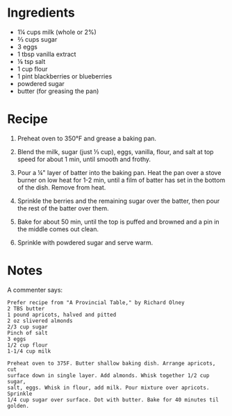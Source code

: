 Ingredients
===========
- 1¼ cups milk (whole or 2%)
- ⅔ cups sugar
- 3 eggs
- 1 tbsp vanilla extract
- ⅛ tsp salt
- 1 cup flour
- 1 pint blackberries or blueberries
- powdered sugar
- butter (for greasing the pan)

Recipe
======
1. Preheat oven to 350°F and grease a baking pan.

2. Blend the milk, sugar (just ⅓ cup), eggs, vanilla, flour, and salt at top 
   speed for about 1 min, until smooth and frothy.

3. Pour a ¼" layer of batter into the baking pan.  Heat the pan over a stove 
   burner on low heat for 1-2 min, until a film of batter has set in the bottom 
   of the dish.  Remove from heat.

4. Sprinkle the berries and the remaining sugar over the batter, then pour the 
   rest of the batter over them.

5. Bake for about 50 min, until the top is puffed and browned and a pin in the 
   middle comes out clean.

6. Sprinkle with powdered sugar and serve warm.

Notes
=====
A commenter says:

    Prefer recipe from "A Provincial Table," by Richard Olney
    2 TBS butter
    1 pound apricots, halved and pitted
    2 oz slivered almonds
    2/3 cup sugar
    Pinch of salt
    3 eggs
    1/2 cup flour
    1-1/4 cup milk

    Preheat oven to 375F. Butter shallow baking dish. Arrange apricots, cut 
    surface down in single layer. Add almonds. Whisk together 1/2 cup sugar, 
    salt, eggs. Whisk in flour, add milk. Pour mixture over apricots. Sprinkle 
    1/4 cup sugar over surface. Dot with butter. Bake for 40 minutes til 
    golden.
